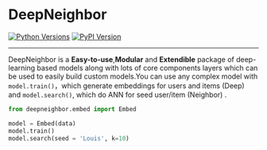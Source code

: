 # DeepNeighbor

[![Python Versions](https://img.shields.io/pypi/pyversions/deepneighbor.svg)](https://pypi.org/project/deepneighbor)
[![PyPI Version](https://img.shields.io/pypi/v/deepneighbor.svg)](https://pypi.org/project/deepneighbor)

---

DeepNeighbor is a **Easy-to-use**,**Modular** and **Extendible** package of deep-learning based models along with lots of core components layers which can be used to easily build custom models.You can use any complex model with 
<br>`model.train()`，which generate embeddings for users and items (Deep)
<br> and `model.search()`, which do ANN for seed user/item  (Neighbor) .

```python
from deepneighbor.embed import Embed

model = Embed(data)
model.train()
model.search(seed = 'Louis', k=10)
```



